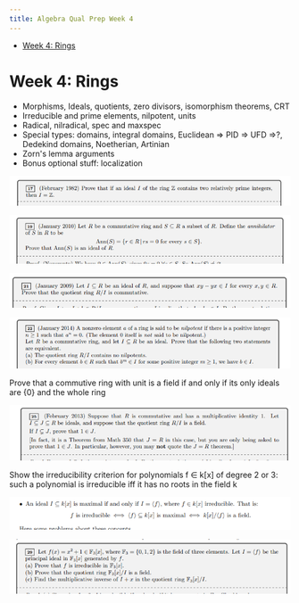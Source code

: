 ```yaml
---
title: Algebra Qual Prep Week 4
---
```


-   [Week 4: Rings](#week-4-rings)














Week 4: Rings
=============

-   Morphisms, Ideals, quotients, zero divisors, isomorphism theorems, CRT
-   Irreducible and prime elements, nilpotent, units
-   Radical, nilradical, spec and maxspec
-   Special types: domains, integral domains, Euclidean ⇒ PID ⇒ UFD ⇒?, Dedekind domains, Noetherian, Artinian
-   Zorn's lemma arguments
-   Bonus optional stuff: localization

![Workshop%20Materials%2022af9a14367c44e585cb4aefe9e11862/Untitled%2015.png](_attachments/Untitled%2015.png)

![Workshop%20Materials%2022af9a14367c44e585cb4aefe9e11862/Untitled%2016.png](_attachments/Untitled%2016.png)

![Workshop%20Materials%2022af9a14367c44e585cb4aefe9e11862/Untitled%2017.png](_attachments/Untitled%2017.png)

![Workshop%20Materials%2022af9a14367c44e585cb4aefe9e11862/Untitled%2018.png](_attachments/Untitled%2018.png)

Prove that a commutive ring with unit is a field if and only if its only ideals are {0} and the whole ring

![Workshop%20Materials%2022af9a14367c44e585cb4aefe9e11862/Untitled%2019.png](_attachments/Untitled%2019.png)

Show the irreducibility criterion for polynomials f ∈ k\[x\] of degree 2 or 3: such a polynomial is irreducible iff it has no roots in the field k

![Workshop%20Materials%2022af9a14367c44e585cb4aefe9e11862/Untitled%2020.png](_attachments/Untitled%2020.png)

![Workshop%20Materials%2022af9a14367c44e585cb4aefe9e11862/Untitled%2021.png](_attachments/Untitled%2021.png)
